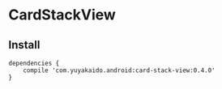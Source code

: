 # CardStackView

## Install
```
dependencies {
    compile 'com.yuyakaido.android:card-stack-view:0.4.0'
}
```
